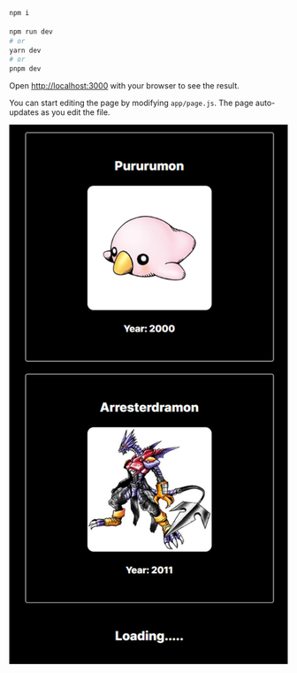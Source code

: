 
```bash
npm i

npm run dev
# or
yarn dev
# or
pnpm dev
```

Open [http://localhost:3000](http://localhost:3000) with your browser to see the result.

You can start editing the page by modifying `app/page.js`. The page auto-updates as you edit the file.


![alt text](https://github.com/vicho-99/infinity-scroll-react/blob/main/EXAMPLE.png)


